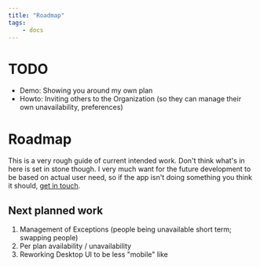 ```yaml
---
title: "Roadmap"
tags: 
    - docs
---
```

# TODO

- Demo: Showing you around my own plan    
- Howto: Inviting others to the Organization (so they can manage their own unavailability, preferences)

# Roadmap

This is a very rough guide of current intended work. Don't think what's in here is set in stone though. I very much want for the future development to be based on actual user need, so if the app isn't doing something you think it should, <a href="mailto:support@shinywhitebox.com?subject=I've an idea for the scheduler app!&body=Hi!  I've got an idea for the app: .... ">get in touch</a>.  

## Next planned work

1. Management of Exceptions (people being unavailable short term; swapping people)
1. Per plan availability / unavailability
1. Reworking Desktop UI to be less "mobile" like

